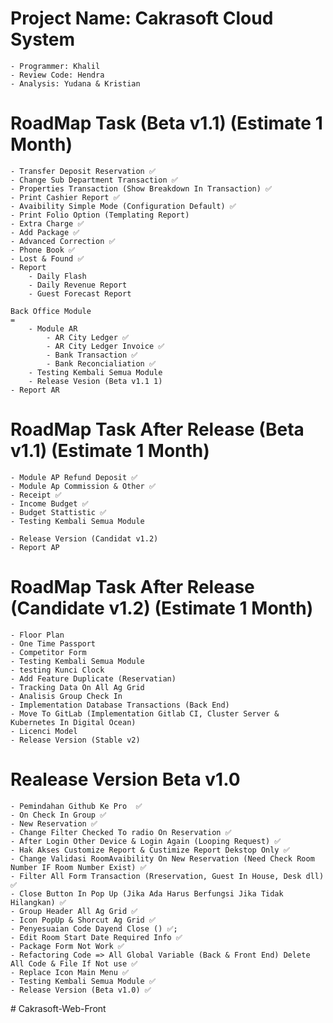 Project Name: Cakrasoft Cloud System
=========================
    - Programmer: Khalil
    - Review Code: Hendra
    - Analysis: Yudana & Kristian

RoadMap Task (Beta v1.1) (Estimate 1 Month)
=
	- Transfer Deposit Reservation ✅
	- Change Sub Department Transaction ✅
	- Properties Transaction (Show Breakdown In Transaction) ✅
	- Print Cashier Report ✅
	- Avaibility Simple Mode (Configuration Default) ✅
	- Print Folio Option (Templating Report)
	- Extra Charge ✅
	- Add Package ✅
	- Advanced Correction ✅
	- Phone Book ✅
	- Lost & Found ✅
	- Report
		- Daily Flash
		- Daily Revenue Report
		- Guest Forecast Report	

	Back Office Module
	=
		- Module AR
			- AR City Ledger ✅
			- AR City Ledger Invoice ✅
			- Bank Transaction ✅
			- Bank Reconcialiation ✅
		- Testing Kembali Semua Module
		- Release Vesion (Beta v1.1 1)
	- Report AR

RoadMap Task After Release (Beta v1.1) (Estimate 1 Month)
=
	- Module AP Refund Deposit ✅
	- Module Ap Commission & Other ✅
	- Receipt ✅
	- Income Budget ✅
	- Budget Stattistic ✅
	- Testing Kembali Semua Module

	- Release Version (Candidat v1.2)
	- Report AP

RoadMap Task After Release (Candidate v1.2) (Estimate 1 Month)
=
	- Floor Plan
	- One Time Passport
	- Competitor Form
	- Testing Kembali Semua Module
	- testing Kunci Clock
	- Add Feature Duplicate (Reservatian)
	- Tracking Data On All Ag Grid
	- Analisis Group Check In
	- Implementation Database Transactions (Back End)
	- Move To GitLab (Implementation Gitlab CI, Cluster Server & Kubernetes In Digital Ocean)
	- Licenci Model
	- Release Version (Stable v2)



Realease Version Beta v1.0
=
	- Pemindahan Github Ke Pro  ✅
	- On Check In Group ✅
	- New Reservation ✅
	- Change Filter Checked To radio On Reservation ✅
	- After Login Other Device & Login Again (Looping Request) ✅
	- Hak Akses Customize Report & Custimize Report Dekstop Only ✅
	- Change Validasi RoomAvaibility On New Reservation (Need Check Room Number IF Room Number Exist) ✅
	- Filter All Form Transaction (Rreservation, Guest In House, Desk dll) ✅
	- Close Button In Pop Up (Jika Ada Harus Berfungsi Jika Tidak Hilangkan) ✅
	- Group Header All Ag Grid ✅
	- Icon PopUp & Shorcut Ag Grid ✅
	- Penyesuaian Code Dayend Close () ✅;
	- Edit Room Start Date Required Info ✅
	- Package Form Not Work ✅
	- Refactoring Code => All Global Variable (Back & Front End) Delete All Code & File If Not use ✅
	- Replace Icon Main Menu ✅
	- Testing Kembali Semua Module ✅
	- Release Version (Beta v1.0) ✅
#   C a k r a s o f t - W e b - F r o n t  
 